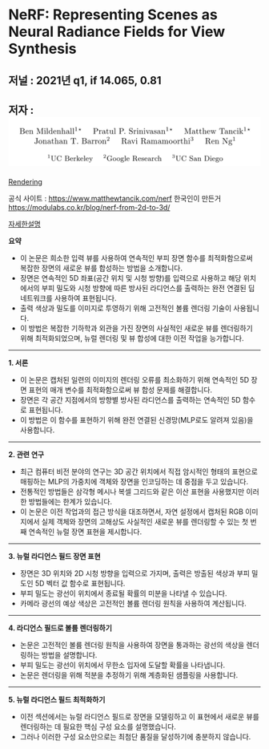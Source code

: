 # NeRF: Representing Scenes as Neural Radiance Fields for View Synthesis


## 저널 : 2021년 q1, if 14.065, 0.81


## 저자 : ![Alt text](images/image.png)

[Rendering](/paper%20study/image%20study/0.0%20참고/0.0.1/rendering.md)

공식 사이트 : https://www.matthewtancik.com/nerf
한국인이 만든거 https://modulabs.co.kr/blog/nerf-from-2d-to-3d/

[자세한설명](./NeRF.md)

**요약**
- 이 논문은 희소한 입력 뷰를 사용하여 연속적인 부피 장면 함수를 최적화함으로써 복잡한 장면의 새로운 뷰를 합성하는 방법을 소개합니다.
- 장면은 연속적인 5D 좌표(공간 위치 및 시청 방향)를 입력으로 사용하고 해당 위치에서의 부피 밀도와 시청 방향에 따른 방사된 라디언스를 출력하는 완전 연결된 딥 네트워크를 사용하여 표현됩니다.
- 출력 색상과 밀도를 이미지로 투영하기 위해 고전적인 볼륨 렌더링 기술이 사용됩니다.
- 이 방법은 복잡한 기하학과 외관을 가진 장면의 사실적인 새로운 뷰를 렌더링하기 위해 최적화되었으며, 뉴럴 렌더링 및 뷰 합성에 대한 이전 작업을 능가합니다.

---

**1. 서론**
- 이 논문은 캡처된 일련의 이미지의 렌더링 오류를 최소화하기 위해 연속적인 5D 장면 표현의 매개 변수를 최적화함으로써 뷰 합성 문제를 해결합니다.
- 장면은 각 공간 지점에서의 방향별 방사된 라디언스를 출력하는 연속적인 5D 함수로 표현됩니다.
- 이 방법은 이 함수를 표현하기 위해 완전 연결된 신경망(MLP로도 알려져 있음)을 사용합니다.

---

**2. 관련 연구**
- 최근 컴퓨터 비전 분야의 연구는 3D 공간 위치에서 직접 암시적인 형태의 표현으로 매핑하는 MLP의 가중치에 객체와 장면을 인코딩하는 데 중점을 두고 있습니다.
- 전통적인 방법들은 삼각형 메시나 복셀 그리드와 같은 이산 표현을 사용했지만 이러한 방법들에는 한계가 있습니다.
- 이 논문은 이전 작업과의 접근 방식을 대조하면서, 자연 설정에서 캡처된 RGB 이미지에서 실제 객체와 장면의 고해상도 사실적인 새로운 뷰를 렌더링할 수 있는 첫 번째 연속적인 뉴럴 장면 표현을 제시합니다.

---

**3. 뉴럴 라디언스 필드 장면 표현**
- 장면은 3D 위치와 2D 시청 방향을 입력으로 가지며, 출력은 방출된 색상과 부피 밀도인 5D 벡터 값 함수로 표현됩니다.
- 부피 밀도는 광선이 위치에서 종료될 확률의 미분을 나타낼 수 있습니다.
- 카메라 광선의 예상 색상은 고전적인 볼륨 렌더링 원칙을 사용하여 계산됩니다.

---

**4. 라디언스 필드로 볼륨 렌더링하기**
- 논문은 고전적인 볼륨 렌더링 원칙을 사용하여 장면을 통과하는 광선의 색상을 렌더링하는 방법을 설명합니다.
- 부피 밀도는 광선이 위치에서 무한소 입자에 도달할 확률을 나타냅니다.
- 논문은 렌더링을 위해 적분을 추정하기 위해 계층화된 샘플링을 사용합니다.

---

**5. 뉴럴 라디언스 필드 최적화하기**
- 이전 섹션에서는 뉴럴 라디언스 필드로 장면을 모델링하고 이 표현에서 새로운 뷰를 렌더링하는 데 필요한 핵심 구성 요소를 설명했습니다.
- 그러나 이러한 구성 요소만으로는 최첨단 품질을 달성하기에 충분하지 않습니다.
